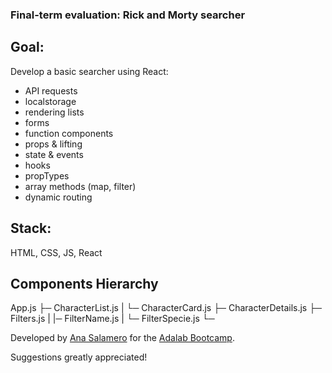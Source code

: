 ### Final-term evaluation: Rick and Morty searcher

## Goal:

Develop a basic searcher using React:

- API requests
- localstorage
- rendering lists
- forms
- function components
- props & lifting
- state & events
- hooks
- propTypes
- array methods (map, filter)
- dynamic routing

## Stack:

HTML, CSS, JS, React

## Components Hierarchy

App.js
├─ CharacterList.js
| └─ CharacterCard.js
├─ CharacterDetails.js
├─ Filters.js
| |─ FilterName.js
| └─ FilterSpecie.js
└─

Developed by [Ana Salamero](https://github.com/AnaSalamero) for the [Adalab Bootcamp](https://adalab.es/).

Suggestions greatly appreciated!
